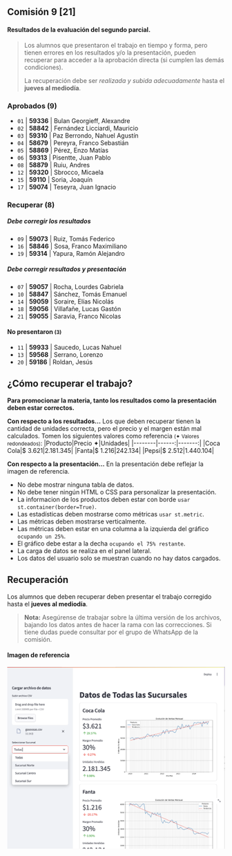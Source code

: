 ## Comisión 9 [21]


#### Resultados de la evaluación del segundo parcial.

> Los alumnos que presentaron el trabajo en tiempo y forma, pero tienen errores en los resultados y/o la presentación, pueden recuperar para acceder a la aprobación directa (si cumplen las demás condiciones).
>
> La recuperación debe ser *realizada y subida adecuadamente* hasta el **jueves al mediodía**.
            

### Aprobados (9) 
* `01` | **59336**  | Bulan Georgieff, Alexandre
* `02` | **58842**  | Fernández Licciardi, Mauricio
* `03` | **59310**  | Paz Berrondo, Nahuel Agustín
* `04` | **58679**  | Pereyra, Franco Sebastián
* `05` | **58869**  | Pérez, Enzo Matías
* `06` | **59313**  | Pisentte, Juan Pablo
* `08` | **58879**  | Ruiu, Andres
* `12` | **59320**  | Sbrocco, Micaela
* `15` | **59110**  | Soria, Joaquín
* `17` | **59074**  | Teseyra, Juan Ignacio

### Recuperar (8)

##### Debe corregir los resultados 
* `09` | **59073**  | Ruiz, Tomás Federico
* `16` | **58846**  | Sosa, Franco Maximiliano
* `19` | **59314**  | Yapura, Ramón Alejandro

##### Debe corregir resultados y presentación 
* `07` | **59057**  | Rocha, Lourdes Gabriela
* `10` | **58847**  | Sánchez, Tomás Emanuel
* `14` | **59059**  | Soraire, Elías Nicolás
* `18` | **59056**  | Villafañe, Lucas Gastón
* `21` | **59055**  | Saravia, Franco Nicolas

#### No presentaron <small>(3)</small>
* `11` | **59933**  | Saucedo, Lucas Nahuel
* `13` | **59568**  | Serrano, Lorenzo
* `20` | **59186**  | Roldan, Jesús

## ¿Cómo recuperar el trabajo?
**Para promocionar la materia, tanto los resultados como la presentación deben estar correctos.**

**Con respecto a los resultados...**
Los que deben recuperar tienen la cantidad de unidades correcta, pero el precio y el margen están mal calculados. 
Tomen los siguientes valores como referencia <small>(✦ Valores redondeados)</small>:
|Producto|Precio ✦|Unidades|
|--------|------:|-------:|
|Coca Cola|$ 3.621|2.181.345|
|Fanta|$ 1.216|242.134| 
|Pepsi|$ 2.512|1.440.104|

**Con respecto a la presentación...**
En la presentación debe reflejar la imagen de referencia.
- No debe mostrar ninguna tabla de datos.
- No debe tener ningún HTML o CSS para personalizar la presentación.
- La informacion de los productos deben estar con borde 
            `usar st.container(border=True)`.
- Las estadísticas deben mostrarse como métricas 
            `usar st.metric`.
- Las métricas deben mostrarse verticalmente.
- Las métricas deben estar en una columna a la izquierda del gráfico 
            `ocupando un 25%`.
- El gráfico debe estar a la decha 
            `ocupando el 75% restante`.
- La carga de datos se realiza en el panel lateral.    
- Los datos del usuario solo se muestran cuando no hay datos cargados.

## Recuperación

Los alumnos que deben recuperar deben presentar el trabajo corregido hasta el **jueves al mediodía**.

> **Nota:** Asegúrense de trabajar sobre la última versión de los archivos, bajando los datos antes de hacer la rama con las correcciones.
            Si tiene dudas puede consultar por el grupo de WhatsApp de la comisión.

#### Imagen de referencia             
![Pantalla Principal](./practicos/enunciados/pantalla1.png)
            
